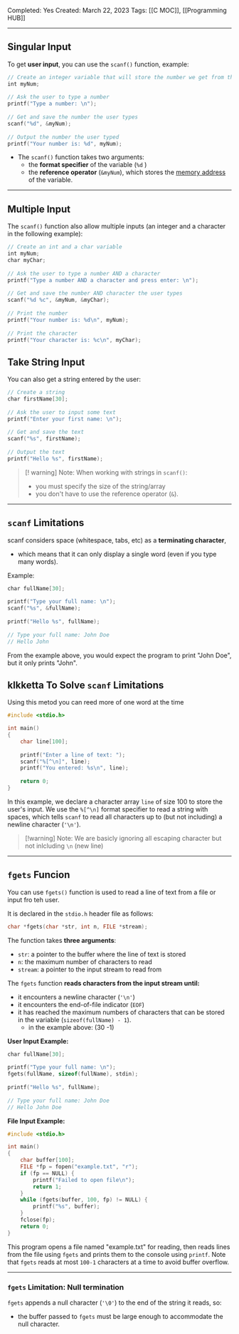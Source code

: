 Completed: Yes
Created: March 22, 2023
Tags: [[C MOC]], [[Programming HUB]]

---
## Singular Input 
To get **user input**, you can use the `scanf()` function, example:
```C
// Create an integer variable that will store the number we get from the user  
int myNum;  
  
// Ask the user to type a number  
printf("Type a number: \n");  
  
// Get and save the number the user types  
scanf("%d", &myNum);  
  
// Output the number the user typed  
printf("Your number is: %d", myNum);
```

- The `scanf()` function takes two arguments: 
	- the **format specifier** of the variable (`%d` ) 
	- the **reference operator** (`&myNum`), which stores the [memory address](obsidian://open?vault=Main%20Vault&file=C%20Memory%20Address) of the variable.

---
## Multiple Input
The `scanf()` function also allow multiple inputs (an integer and a character in the following example):
``` C
// Create an int and a char variable  
int myNum;  
char myChar;  
  
// Ask the user to type a number AND a character  
printf("Type a number AND a character and press enter: \n");  
  
// Get and save the number AND character the user types  
scanf("%d %c", &myNum, &myChar);
  
// Print the number  
printf("Your number is: %d\n", myNum);  
  
// Print the character  
printf("Your character is: %c\n", myChar);
```

## Take String Input
You can also get a string entered by the user:
```C
// Create a string  
char firstName[30];  
  
// Ask the user to input some text  
printf("Enter your first name: \n");  
  
// Get and save the text  
scanf("%s", firstName);  
  
// Output the text  
printf("Hello %s", firstName);
```

>[! warning] Note:
>When working with strings in `scanf()`:
>- you must specify the size of the string/array  
>- you don't have to use the reference operator (`&`).

---
## `scanf` Limitations 

scanf considers space (whitespace, tabs, etc) as a **terminating character**, 
- which means that it can only display a single word (even if you type many words). 

Example:
```C
char fullName[30];  
  
printf("Type your full name: \n");  
scanf("%s", &fullName);  
  
printf("Hello %s", fullName);  
  
// Type your full name: John Doe  
// Hello John
```
From the example above, you would expect the program to print "John Doe", but it only prints "John".

## **kIkketta** To Solve `scanf` Limitations
Using this metod you can reed more of one word at the time
```c
#include <stdio.h>

int main() 
{
	char line[100];
	
	printf("Enter a line of text: ");
	scanf("%[^\n]", line);
	printf("You entered: %s\n", line);
	
	return 0;
}
```
In this example, we declare a character array `line` of size 100 to store the user's input. We use the `%[^\n]` format specifier to read a string with spaces, which tells `scanf` to read all characters up to (but not including) a newline character (`'\n'`).

>[!warning] Note:
>We are basicly ignoring all escaping character but not inlcluding `\n` (new line)

---
## `fgets` Funcion
You can use `fgets()` function is used to read a line of text from a file or input fro teh user. 

It is declared in the `stdio.h` header file as follows:
```c
char *fgets(char *str, int n, FILE *stream);
```
The function takes **three arguments**:
-   `str`: a pointer to the buffer where the line of text is stored
-   `n`: the maximum number of characters to read
-   `stream`: a pointer to the input stream to read from

The `fgets` function **reads characters from the input stream until:**
- it encounters a newline character (`'\n'`)
- it encounters the end-of-file indicator (`EOF`)
- it has reached the maximum numbers of characters that can be stored in the variable (`sizeof(fullName) - 1`).
	- in the example above: (30 -1) 
 
**User Input Example:**
```C
char fullName[30];  
  
printf("Type your full name: \n");  
fgets(fullName, sizeof(fullName), stdin);  
  
printf("Hello %s", fullName);  
  
// Type your full name: John Doe  
// Hello John Doe
```

**File Input Example:**
```c
#include <stdio.h>

int main() 
{
    char buffer[100];
    FILE *fp = fopen("example.txt", "r");
    if (fp == NULL) {
        printf("Failed to open file\n");
        return 1;
    }
    while (fgets(buffer, 100, fp) != NULL) {
        printf("%s", buffer);
    }
    fclose(fp);
    return 0;
}
```
This program opens a file named "example.txt" for reading, then reads lines from the file using `fgets` and prints them to the console using `printf`. Note that `fgets` reads at most `100-1` characters at a time to avoid buffer overflow.

---
### `fgets` Limitation: Null termination

`fgets` appends a null character (`'\0'`) to the end of the string it reads, so:
- the buffer passed to `fgets` must be large enough to accommodate the null character.
